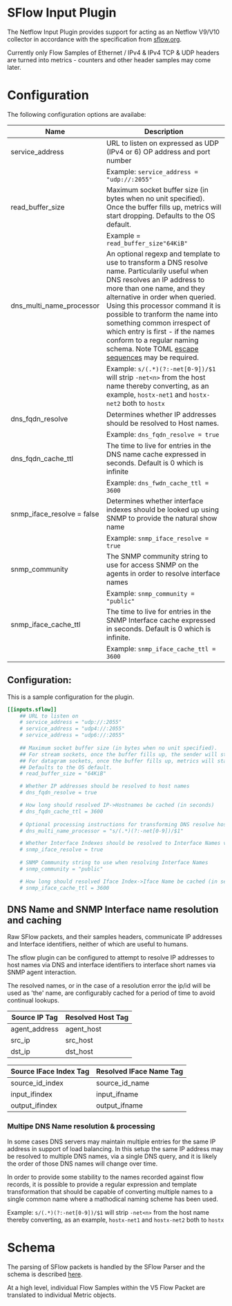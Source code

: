 # SFlow Input Plugin

The Netflow Input Plugin provides support for acting as an Netflow V9/V10 collector in accordance with the specification from [sflow.org](https://sflow.org/).

Currently only Flow Samples of Ethernet / IPv4 & IPv4 TCP & UDP headers are turned into metrics - counters and other header samples may come later.

# Configuration
The following configuration options are availabe:

| Name | Description 
|---|---|
| service_address| URL to listen on expressed as UDP (IPv4 or 6) OP address and port number 
| | Example: ```service_address = "udp://:2055"```
| read_buffer_size | Maximum socket buffer size (in bytes when no unit specified). Once the buffer fills up, metrics will start dropping. Defaults to the OS default.
||Example = ```read_buffer_size"64KiB"``` |
| dns_multi_name_processor | An optional regexp and template to use to transform a DNS resolve name. Particularily useful when DNS resolves an IP address to more than one name, and they alternative in order when queried. Using this processor command it is possible to tranform the name into something common irrespect of which entry is first - if the names conform to a regular naming schema. Note TOML [escape sequences](https://github.com/toml-lang/toml) may be required.
||Example: ````s/(.*)(?:-net[0-9])/$1```` will strip ```-net<n>``` from the host name thereby converting, as an example, ```hostx-net1``` and ```hostx-net2``` both to ```hostx```
|dns_fqdn_resolve|Determines whether IP addresses should be resolved to Host names.
||Example: ```dns_fqdn_resolve = true```
|dns_fqdn_cache_ttl|The time to live for entries in the DNS name cache expressed in seconds. Default is 0 which is infinite
||Example: ```dns_fwdn_cache_ttl = 3600```
|snmp_iface_resolve = false|Determines whether interface indexes should be looked up using SNMP to provide the natural show name|
||Example: ```snmp_iface_resolve = true```
|snmp_community|The SNMP community string to use for access SNMP on the agents in order to resolve interface names
||Example: ```snmp_community = "public"```
|snmp_iface_cache_ttl| The time to live for entries in the SNMP Interface cache expressed in seconds. Default is 0 which is infinite.
||Example: ```snmp_iface_cache_ttl = 3600```

## Configuration:

This is a sample configuration for the plugin.

```toml
[[inputs.sflow]]
	## URL to listen on
	# service_address = "udp://:2055"
	# service_address = "udp4://:2055"
	# service_address = "udp6://:2055"
    
	## Maximum socket buffer size (in bytes when no unit specified).
	## For stream sockets, once the buffer fills up, the sender will start backing up.
	## For datagram sockets, once the buffer fills up, metrics will start dropping.
	## Defaults to the OS default.
	# read_buffer_size = "64KiB"

	# Whether IP addresses should be resolved to host names
	# dns_fqdn_resolve = true

	# How long should resolved IP->Hostnames be cached (in seconds)
	# dns_fqdn_cache_ttl = 3600
	
	# Optional processing instructions for transforming DNS resolve host names
	# dns_multi_name_processor = "s/(.*)(?:-net[0-9])/$1"

	# Whether Interface Indexes should be resolved to Interface Names via SNMP
	# snmp_iface_resolve = true
	
	# SNMP Community string to use when resolving Interface Names
	# snmp_community = "public"

	# How long should resolved Iface Index->Iface Name be cached (in seconds)
	# snmp_iface_cache_ttl = 3600
```

## DNS Name and SNMP Interface name resolution and caching

Raw SFlow packets, and their samples headers, communicate IP addresses and Interface identifiers, neither of which are useful to humans.

The sflow plugin can be configured to attempt to resolve IP addresses to host names via DNS and interface identifiers to interface short names via SNMP agent interaction.

The resolved names, or in the case of a resolution error the ip/id will be used as 'the' name, are configurably cached for a period of time to avoid continual lookups.

| Source IP Tag | Resolved Host Tag 
|---|---|
|agent_address|agent_host
|src_ip|src_host
|dst_ip|dst_host

| Source IFace Index Tag | Resolved IFace Name Tag 
|---|---|
|source_id_index|source_id_name
|input_ifindex|input_ifname
|output_ifindex|output_ifname

### Multipe DNS Name resolution & processing

In some cases DNS servers may maintain multiple entries for the same IP address in support of load balancing. In this setup the same IP address may be resolved to multiple DNS names, via a single DNS query, and it is likely the order of those DNS names will change over time.

In order to provide some stability to the names recorded against flow records, it is possible to provide a regular expression and template transformation that should be capable of converting multiple names to a single common name where a mathodical naming scheme has been used.

Example: ````s/(.*)(?:-net[0-9])/$1```` will strip ```-net<n>``` from the host name thereby converting, as an example, ```hostx-net1``` and ```hostx-net2``` both to ```hostx```

# Schema

The parsing of SFlow packets is handled by the SFlow Parser and the schema is described [here](../../parsers/sflow/README.md).

At a high level, individual Flow Samples within the V5 Flow Packet are translated to individual Metric objects.


